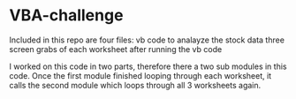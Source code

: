 # VBA-challenge

Included in this repo are four files:
  vb code to analayze the stock data
  three screen grabs of each worksheet after running the vb code

I worked on this code in two parts, therefore there a two sub modules in this code. 
Once the first module finished looping through each worksheet, it calls the second module which loops through all 3 worksheets again.

